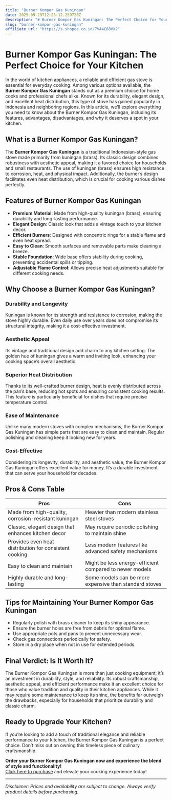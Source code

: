 ```yaml
---
title: "Burner Kompor Gas Kuningan"
date: 2025-09-29T12:23:12.259726Z
description: "# Burner Kompor Gas Kuningan: The Perfect Choice for Your Kitchen..."
slug: "burner-kompor-gas-kuningan"
affiliate_url: "https://s.shopee.co.id/7V44C68VX2"
---
```

# Burner Kompor Gas Kuningan: The Perfect Choice for Your Kitchen

In the world of kitchen appliances, a reliable and efficient gas stove is essential for everyday cooking. Among various options available, the **Burner Kompor Gas Kuningan** stands out as a premium choice for home cooks and professional chefs alike. Known for its durability, elegant design, and excellent heat distribution, this type of stove has gained popularity in Indonesia and neighboring regions. In this article, we’ll explore everything you need to know about the Burner Kompor Gas Kuningan, including its features, advantages, disadvantages, and why it deserves a spot in your kitchen.

## What is a Burner Kompor Gas Kuningan?

The **Burner Kompor Gas Kuningan** is a traditional Indonesian-style gas stove made primarily from kuningan (brass). Its classic design combines robustness with aesthetic appeal, making it a favored choice for households and small restaurants. The use of kuningan (brass) ensures high resistance to corrosion, heat, and physical impact. Additionally, the burner’s design facilitates even heat distribution, which is crucial for cooking various dishes perfectly.

## Features of Burner Kompor Gas Kuningan

- **Premium Material**: Made from high-quality kuningan (brass), ensuring durability and long-lasting performance.
- **Elegant Design**: Classic look that adds a vintage touch to your kitchen decor.
- **Efficient Burners**: Designed with concentric rings for a stable flame and even heat spread.
- **Easy to Clean**: Smooth surfaces and removable parts make cleaning a breeze.
- **Stable Foundation**: Wide base offers stability during cooking, preventing accidental spills or tipping.
- **Adjustable Flame Control**: Allows precise heat adjustments suitable for different cooking needs.

## Why Choose a Burner Kompor Gas Kuningan?

### Durability and Longevity

Kuningan is known for its strength and resistance to corrosion, making the stove highly durable. Even daily use over years does not compromise its structural integrity, making it a cost-effective investment.

### Aesthetic Appeal

Its vintage and traditional design add charm to any kitchen setting. The golden hue of kuningan gives a warm and inviting look, enhancing your cooking space’s overall aesthetic.

### Superior Heat Distribution

Thanks to its well-crafted burner design, heat is evenly distributed across the pan’s base, reducing hot spots and ensuring consistent cooking results. This feature is particularly beneficial for dishes that require precise temperature control.

### Ease of Maintenance

Unlike many modern stoves with complex mechanisms, the Burner Kompor Gas Kuningan has simple parts that are easy to clean and maintain. Regular polishing and cleaning keep it looking new for years.

### Cost-Effective

Considering its longevity, durability, and aesthetic value, the Burner Kompor Gas Kuningan offers excellent value for money. It’s a durable investment that can serve your household for decades.

## Pros & Cons Table

| Pros                                              | Cons                                            |
|---------------------------------------------------|-------------------------------------------------|
| Made from high-quality, corrosion-resistant kuningan | Heavier than modern stainless steel stoves     |
| Classic, elegant design that enhances kitchen decor | May require periodic polishing to maintain shine |
| Provides even heat distribution for consistent cooking | Less modern features like advanced safety mechanisms |
| Easy to clean and maintain                     | Might be less energy-efficient compared to newer models |
| Highly durable and long-lasting                     | Some models can be more expensive than standard stoves |

## Tips for Maintaining Your Burner Kompor Gas Kuningan

- Regularly polish with brass cleaner to keep its shiny appearance.
- Ensure the burner holes are free from debris for optimal flame.
- Use appropriate pots and pans to prevent unnecessary wear.
- Check gas connections periodically for safety.
- Store in a dry place when not in use for extended periods.

## Final Verdict: Is It Worth It?

The Burner Kompor Gas Kuningan is more than just cooking equipment; it’s an investment in durability, style, and reliability. Its robust craftsmanship, aesthetic appeal, and efficient performance make it an excellent choice for those who value tradition and quality in their kitchen appliances. While it may require some maintenance to keep its shine, the benefits far outweigh the drawbacks, especially for households that prioritize durability and classic charm.

## Ready to Upgrade Your Kitchen?

If you’re looking to add a touch of traditional elegance and reliable performance to your kitchen, the Burner Kompor Gas Kuningan is a perfect choice. Don’t miss out on owning this timeless piece of culinary craftsmanship.

**Order your Burner Kompor Gas Kuningan now and experience the blend of style and functionality!**  
[Click here to purchase](https://s.shopee.co.id/7V44C68VX2) and elevate your cooking experience today!


---

*Disclaimer: Prices and availability are subject to change. Always verify product details before purchasing.*